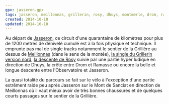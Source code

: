 ```yaml
---
gpx: jasseron.gpx
tags: jasseron, meillonnas, grillerin, rosy, dhuys, montmerle, drom, ramasse, observatoire, col de la pérouse, valuisant
created: 2014-10-18
updated: 2014-10-18
---
```


Au départ de [Jasseron](/tags/jasseron/), ce circuit d'une quarantaine de
kilomètres pour plus de 1200 mètres de dénivelé cumulé est à la fois physique et
technique. Il emprunte pas mal de single tracks notamment le sentier de la
Grillière au dessus de [Meillonnas](/tags/meillonnas/) (dans le sens de la
montée), [la single du Grillerin version
nord](/single-tracks/single-du-grillerin-nord/), [la descente de
Rosy](/single-tracks/descente-de-rosy/) suivie par une partie hyper ludique en
direction de Dhuys, la crête entre Drom et Ramasse ou encore la belle et longue
descente entre l'Observatoire et Jasseron.

La quasi totalité du parcours se fait sur le vélo à l'exception d'une partie
extrêment raide peu après Jasseron sur le Mont de Sanciat en direction de
Meillonnas où il vaut mieux avoir de très bonnes chaussures et de quelques courts
passages sur le sentier de la Grillière.
